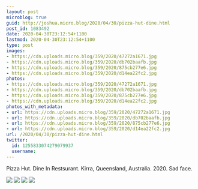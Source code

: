 ```yaml
---
layout: post
microblog: true
guid: http://joshua.micro.blog/2020/04/30/pizza-hut-dine.html
post_id: 1083492
date: 2020-04-30T23:12:54+1100
lastmod: 2020-04-30T23:12:54+1100
type: post
images:
- https://cdn.uploads.micro.blog/359/2020/47272a1671.jpg
- https://cdn.uploads.micro.blog/359/2020/db702baafb.jpg
- https://cdn.uploads.micro.blog/359/2020/875cb277e6.jpg
- https://cdn.uploads.micro.blog/359/2020/d14ea22fc2.jpg
photos:
- https://cdn.uploads.micro.blog/359/2020/47272a1671.jpg
- https://cdn.uploads.micro.blog/359/2020/db702baafb.jpg
- https://cdn.uploads.micro.blog/359/2020/875cb277e6.jpg
- https://cdn.uploads.micro.blog/359/2020/d14ea22fc2.jpg
photos_with_metadata:
- url: https://cdn.uploads.micro.blog/359/2020/47272a1671.jpg
- url: https://cdn.uploads.micro.blog/359/2020/db702baafb.jpg
- url: https://cdn.uploads.micro.blog/359/2020/875cb277e6.jpg
- url: https://cdn.uploads.micro.blog/359/2020/d14ea22fc2.jpg
url: /2020/04/30/pizza-hut-dine.html
twitter:
  id: 1255833074279079937
  username: 
---
```

Pizza Hut. Dine In Restsurant. Kirra, Queensland, Australia. 2020. Sad face.

![](https://joshwithers.blog/uploads/2020/47272a1671.jpg)
![](https://joshwithers.blog/uploads/2020/db702baafb.jpg)
![](https://joshwithers.blog/uploads/2020/875cb277e6.jpg)
![](https://joshwithers.blog/uploads/2020/d14ea22fc2.jpg)
